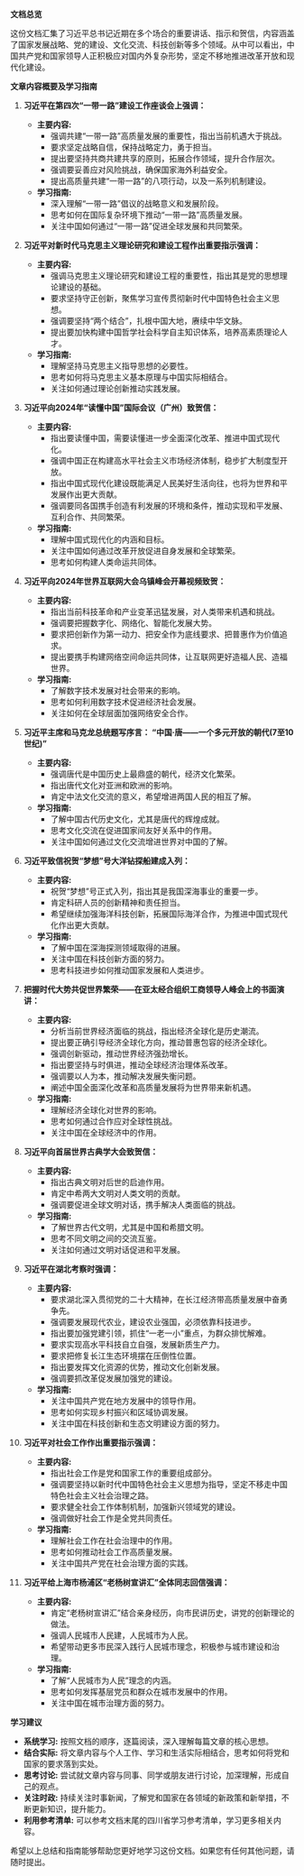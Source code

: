 

**文档总览**

这份文档汇集了习近平总书记近期在多个场合的重要讲话、指示和贺信，内容涵盖了国家发展战略、党的建设、文化交流、科技创新等多个领域。从中可以看出，中国共产党和国家领导人正积极应对国内外复杂形势，坚定不移地推进改革开放和现代化建设。

**文章内容概要及学习指南**

1.  **习近平在第四次“一带一路”建设工作座谈会上强调：**

    *   **主要内容:**
        *   强调共建“一带一路”高质量发展的重要性，指出当前机遇大于挑战。
        *   要求坚定战略自信，保持战略定力，勇于担当。
        *   提出要坚持共商共建共享的原则，拓展合作领域，提升合作层次。
        *   强调要妥善应对风险挑战，确保国家海外利益安全。
        *   提出高质量共建“一带一路”的八项行动，以及一系列机制建设。
    *   **学习指南:**
        *   深入理解“一带一路”倡议的战略意义和发展阶段。
        *   思考如何在国际复杂环境下推动“一带一路”高质量发展。
        *   关注中国如何通过“一带一路”促进全球发展和共同繁荣。

2.  **习近平对新时代马克思主义理论研究和建设工程作出重要指示强调：**

    *   **主要内容:**
        *   强调马克思主义理论研究和建设工程的重要性，指出其是党的思想理论建设的基础。
        *   要求坚持守正创新，聚焦学习宣传贯彻新时代中国特色社会主义思想。
        *   强调要坚持“两个结合”，扎根中国大地，赓续中华文脉。
        *   提出要加快构建中国哲学社会科学自主知识体系，培养高素质理论人才。
    *   **学习指南:**
        *   理解坚持马克思主义指导思想的必要性。
        *   思考如何将马克思主义基本原理与中国实际相结合。
        *   关注如何通过理论创新推动实践发展。

3.  **习近平向2024年“读懂中国”国际会议（广州）致贺信：**

    *   **主要内容:**
        *   指出要读懂中国，需要读懂进一步全面深化改革、推进中国式现代化。
        *   强调中国正在构建高水平社会主义市场经济体制，稳步扩大制度型开放。
        *   指出中国式现代化建设既能满足人民美好生活向往，也将为世界和平发展作出更大贡献。
        *   强调要同各国携手创造有利发展的环境和条件，推动实现和平发展、互利合作、共同繁荣。
    *   **学习指南:**
        *   理解中国式现代化的内涵和目标。
        *   关注中国如何通过改革开放促进自身发展和全球繁荣。
        *   思考如何构建人类命运共同体。

4.  **习近平向2024年世界互联网大会乌镇峰会开幕视频致贺：**

    *   **主要内容:**
        *   指出当前科技革命和产业变革迅猛发展，对人类带来机遇和挑战。
        *   强调要把握数字化、网络化、智能化发展大势。
        *   要求把创新作为第一动力、把安全作为底线要求、把普惠作为价值追求。
        *   提出要携手构建网络空间命运共同体，让互联网更好造福人民、造福世界。
    *   **学习指南:**
        *   了解数字技术发展对社会带来的影响。
        *   思考如何利用数字技术促进经济社会发展。
        *   关注如何在全球层面加强网络安全合作。

5.  **习近平主席和马克龙总统题写序言： “中国·唐——一个多元开放的朝代(7至10世纪)”**

    *   **主要内容:**
        *   强调唐代是中国历史上最鼎盛的朝代，经济文化繁荣。
        *   指出唐代文化对亚洲和欧洲的影响。
        *   肯定中法文化交流的意义，希望增进两国人民的相互了解。
    *   **学习指南:**
        *   了解中国古代历史文化，尤其是唐代的辉煌成就。
        *   思考文化交流在促进国家间友好关系中的作用。
        *   关注中国如何通过文化交流增进世界对中国的了解。

6.  **习近平致信祝贺“梦想”号大洋钻探船建成入列：**

    *   **主要内容:**
        *   祝贺“梦想”号正式入列，指出其是我国深海事业的重要一步。
        *   肯定科研人员的创新精神和责任担当。
        *   希望继续加强海洋科技创新，拓展国际海洋合作，为推进中国式现代化作出更大贡献。
    *   **学习指南:**
        *   了解中国在深海探测领域取得的进展。
        *   关注中国在科技创新方面的努力。
        *   思考科技进步如何推动国家发展和人类进步。

7.  **把握时代大势共促世界繁荣——在亚太经合组织工商领导人峰会上的书面演讲：**

    *   **主要内容:**
        *   分析当前世界经济面临的挑战，指出经济全球化是历史潮流。
        *   提出要正确引导经济全球化方向，推动普惠包容的经济全球化。
        *   强调创新驱动，推动世界经济强劲增长。
        *   指出要坚持与时俱进，推动全球经济治理体系改革。
        *   强调要以人为本，推动解决发展失衡问题。
        *   阐述中国全面深化改革和高质量发展将为世界带来新机遇。
    *   **学习指南:**
        *   理解经济全球化对世界的影响。
        *   思考如何通过合作应对全球性挑战。
        *   关注中国在全球经济中的作用。

8.  **习近平向首届世界古典学大会致贺信：**

    *   **主要内容:**
        *   指出古典文明对后世的启迪作用。
        *   肯定中希两大文明对人类文明的贡献。
        *   强调要促进全球文明对话，携手解决人类面临的挑战。
    *   **学习指南:**
        *   了解世界古代文明，尤其是中国和希腊文明。
        *   思考不同文明之间的交流互鉴。
        *   关注如何通过文明对话促进和平发展。

9.  **习近平在湖北考察时强调：**

    *   **主要内容:**
        *   要求湖北深入贯彻党的二十大精神，在长江经济带高质量发展中奋勇争先。
        *   强调要发展现代农业，建设农业强国，必须依靠科技进步。
        *   指出要加强党建引领，抓住“一老一小”重点，为群众排忧解难。
        *   要求实现高水平科技自立自强，发展新质生产力。
        *   要求把修复长江生态环境摆在压倒性位置。
        *   指出要发挥文化资源的优势，推动文化创新发展。
        *   强调要抓改革促发展加强党的建设。
    *   **学习指南:**
        *   关注中国共产党在地方发展中的领导作用。
        *   思考如何实现乡村振兴和区域协调发展。
        *   关注中国在科技创新和生态文明建设方面的努力。

10. **习近平对社会工作作出重要指示强调：**

    *   **主要内容:**
        *   指出社会工作是党和国家工作的重要组成部分。
        *   强调要坚持以新时代中国特色社会主义思想为指导，坚定不移走中国特色社会主义社会治理之路。
        *   要求健全社会工作体制机制，加强新兴领域党的建设。
        *   强调做好社会工作是全党共同责任。
    *   **学习指南:**
        *   理解社会工作在社会治理中的作用。
        *   思考如何推动社会工作高质量发展。
        *   关注中国共产党在社会治理方面的实践。

11. **习近平给上海市杨浦区“老杨树宣讲汇”全体同志回信强调：**

    *   **主要内容:**
        *   肯定“老杨树宣讲汇”结合亲身经历，向市民讲历史，讲党的创新理论的做法。
        *   强调人民城市人民建，人民城市为人民。
        *   希望带动更多市民深入践行人民城市理念，积极参与城市建设和治理。
    *   **学习指南:**
        *   了解“人民城市为人民”理念的内涵。
        *   思考如何发挥基层党员和群众在城市发展中的作用。
        *   关注中国在城市治理方面的努力。

**学习建议**

*   **系统学习:** 按照文档的顺序，逐篇阅读，深入理解每篇文章的核心思想。
*   **结合实际:** 将文章内容与个人工作、学习和生活实际相结合，思考如何将党和国家的要求落到实处。
*   **思考讨论:** 尝试就文章内容与同事、同学或朋友进行讨论，加深理解，形成自己的观点。
*   **关注时政:** 持续关注时事新闻，了解党和国家在各领域的新政策和新举措，不断更新知识，提升能力。
*  **利用参考清单:** 可以参考文档末尾的四川省学习参考清单，学习更多相关内容。

希望以上总结和指南能够帮助您更好地学习这份文档。如果您有任何其他问题，请随时提出。
